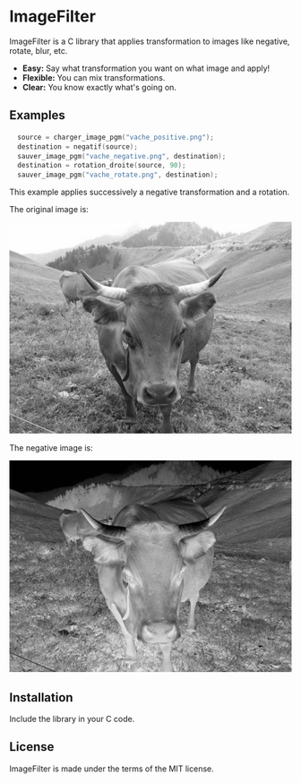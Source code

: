 # ImageFilter

ImageFilter is a C library that applies transformation to images like negative, rotate, blur, etc.

* **Easy:** Say what transformation you want on what image and apply!
* **Flexible:** You can mix transformations.
* **Clear:** You know exactly what's going on.

## Examples

```c
  source = charger_image_pgm("vache_positive.png");
  destination = negatif(source);
  sauver_image_pgm("vache_negative.png", destination);
  destination = rotation_droite(source, 90);
  sauver_image_pgm("vache_rotate.png", destination);
```

This example applies successively a negative transformation and a rotation.

The original image is:

![alt tag](https://github.com/afissegalaad/ImageFilter/blob/master/images/vache_positive.png)

The negative image is:

![alt tag](https://github.com/afissegalaad/ImageFilter/blob/master/images/vache_negative.png)

## Installation

Include the library in your C code.

## License

ImageFilter is made under the terms of the MIT license.